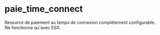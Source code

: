 # paie_time_connect
Resource de paiement au temps de connexion complétement configurable.
Ne fonctionne qu'avec ESX.
